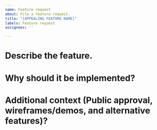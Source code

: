 ```yaml
---
name: Feature request
about: File a feature request.
title: "[APPEALING FEATURE NAME]"
labels: Feature request
assignees: ''

---
```


# Describe the feature.

# Why should it be implemented?

# Additional context (Public approval, wireframes/demos, and alternative features)?
